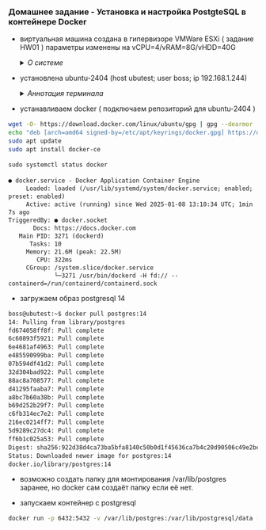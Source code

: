 ### Домашнее задание - Установка и настройка PostgteSQL в контейнере Docker

- виртуальная машина создана  в гипервизоре VMWare ESXi ( задание HW01 )
  параметры изменены на vCPU=4/vRAM=8G/vHDD=40G
  <details><summary><i> О системе</i></summary>
    <img src=../Images/hw-02-01.jpg alt='Параметры ВМ'>
  </details>
- установлена ubuntu-2404 (host ubutest; user boss; ip 192.168.1.244)
  <details><summary><i> Аннотация терминала </i></summary>
  
        Welcome to Ubuntu 24.04.1 LTS (GNU/Linux 6.8.0-49-generic x86_64)

         * Documentation:  https://help.ubuntu.com
         * Management:     https://landscape.canonical.com
         * Support:        https://ubuntu.com/pro

         System information as of Ср 08 янв 2025 08:58:29 UTC

          System load:  0.0                Processes:              228
          Usage of /:   18.6% of 38.04GB   Users logged in:        0
          Memory usage: 4%                 IPv4 address for ens34: 192.168.1.244
          Swap usage:   0%
  </details>      

- устанавливаем docker ( подключаем репозиторий для ubuntu-2404 )

```bash
wget -O- https://download.docker.com/linux/ubuntu/gpg | gpg --dearmor | sudo tee /etc/apt/keyrings/docker.gpg > /dev/null
echo "deb [arch=amd64 signed-by=/etc/apt/keyrings/docker.gpg] https://download.docker.com/linux/ubuntu noble stable"| sudo tee /etc/apt/sources.list.d/docker.list > /dev/null
sudo apt update
sudo apt install docker-ce
```

```
sudo systemctl status docker

● docker.service - Docker Application Container Engine
     Loaded: loaded (/usr/lib/systemd/system/docker.service; enabled; preset: enabled)
     Active: active (running) since Wed 2025-01-08 13:10:34 UTC; 1min 7s ago
TriggeredBy: ● docker.socket
       Docs: https://docs.docker.com
   Main PID: 3271 (dockerd)
      Tasks: 10
     Memory: 21.6M (peak: 22.5M)
        CPU: 322ms
     CGroup: /system.slice/docker.service
             └─3271 /usr/bin/dockerd -H fd:// --containerd=/run/containerd/containerd.sock
```

- загружаем образ postgresql 14

```bash
boss@ubutest:~$ docker pull postgres:14
14: Pulling from library/postgres
fd674058ff8f: Pull complete
6c60893f5921: Pull complete
6e4681af4963: Pull complete
e485590999ba: Pull complete
07b594df41d2: Pull complete
32d304bad922: Pull complete
88ac8a708577: Pull complete
d41295faaba7: Pull complete
a8bc7b60a38b: Pull complete
b69d252b29f7: Pull complete
c6fb314ec7e2: Pull complete
216ec0214ff7: Pull complete
5d9289c27dc4: Pull complete
ff6b1c025a53: Pull complete
Digest: sha256:922d38d4ca73ba5bfa8140c50b0d1f45636ca7b4c20d90506c49e2be2d7911f5
Status: Downloaded newer image for postgres:14
docker.io/library/postgres:14
```

- возможно создать папку для монтирования /var/lib/postgres  заранее, но docker сам создаёт папку если её нет.

- запускаем контейнер с postgresql

```bash
docker run -p 6432:5432 -v /var/lib/postgres:/var/lib/postgresql/data -e POSTGRES_PASSWORD=postgres -d --name otus_postgres postgres:14
```

